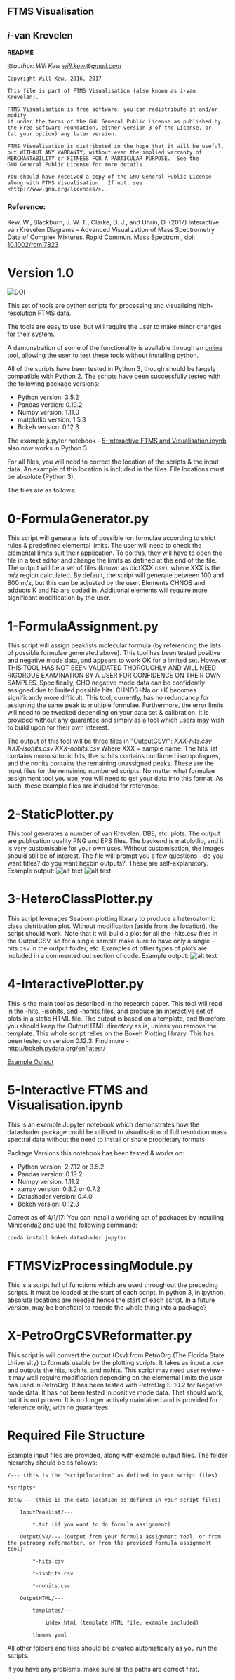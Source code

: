**FTMS Visualisation**
----
*i*-van Krevelen
------------------

**README**

*@author: Will Kew*
*will.kew@gmail.com*


    Copyright Will Kew, 2016, 2017

    This file is part of FTMS Visualisation (also known as i-van Krevelen).

    FTMS Visualisation is free software: you can redistribute it and/or modify
    it under the terms of the GNU General Public License as published by
    the Free Software Foundation, either version 3 of the License, or
    (at your option) any later version.

    FTMS Visualisation is distributed in the hope that it will be useful,
    but WITHOUT ANY WARRANTY; without even the implied warranty of
    MERCHANTABILITY or FITNESS FOR A PARTICULAR PURPOSE.  See the
    GNU General Public License for more details.

    You should have received a copy of the GNU General Public License
    along with FTMS Visualisation.  If not, see <http://www.gnu.org/licenses/>.

### Reference:

Kew, W., Blackburn, J. W. T., Clarke, D. J., and Uhrín, D. (2017) Interactive van Krevelen Diagrams – Advanced Visualization of Mass Spectrometry Data of Complex Mixtures. Rapid Commun. Mass Spectrom., doi: [10.1002/rcm.7823](http://dx.doi.org/10.1002/rcm.7823)

# Version 1.0
[![DOI](https://zenodo.org/badge/70805234.svg)](https://zenodo.org/badge/latestdoi/70805234)

This set of tools are python scripts for processing and visualising high-resolution FTMS data.

The tools are easy to use, but will require the user to make minor changes for their system.

A demonstration of some of the functionality is available through an [online tool](https://wkew.co.uk/FTMSVis/upload.html), allowing the user to test these tools without installing python.

All of the scripts have been tested in Python 3, though should be largely compatible with Python 2. The scripts have been successfully tested with the following package versions:
* Python version: 3.5.2
* Pandas version: 0.19.2
* Numpy version: 1.11.0
* matplotlib version: 1.5.3
* Bokeh version: 0.12.3

The example jupyter notebook - [5-Interactive FTMS and Visualisation.ipynb](#5-interactive-ftms-and-visualisationipynb) also now works in Python 3.

For all files, you will need to correct the location of the scripts & the input data. An example of this location is included in the files.
File locations must be absolute (Python 3).

The files are as follows:


# 0-FormulaGenerator.py

This script will generate lists of possible ion formulae according to strict rules & predefined elemental limits.
The user will need to check the elemental limits suit their application.
To do this, they will have to open the file in a text editor and change the limits as defined at the end of the file.
The output will be a set of files (known as dictXXX.csv), where XXX is the m/z region calculated.
By default, the script will generate between 100 and 800 m/z, but this can be adjusted by the user.
Elements CHNOS and adducts K and Na are coded in. Additional elements will require more significant modification by the user.


# 1-FormulaAssignment.py
This script will assign peaklists molecular formula (by referencing the lists of possible formulae generated above).
This tool has been tested positive and negative mode data, and appears to work OK for a limited set.
However, THIS TOOL HAS NOT BEEN VALIDATED THOROUGHLY AND WILL NEED RIGOROUS EXAMINATION BY A USER FOR CONFIDENCE ON THEIR OWN SAMPLES.
Specifically, CHO negative mode data can be confidently assigned due to limited possible hits.
CHNOS+Na or +K becomes significantly more difficult. This tool, currently, has no redundancy for assigning the same peak to multiple formulae.
Furthermore, the error limits will need to be tweaked depending on your data set & calibration.
It is provided without any guarantee and simply as a tool which users may wish to build upon for their own interest.

The output of this tool will be three files in "OutputCSV/":
	*XXX-hits.csv*
	*XXX-isohits.csv*
	*XXX-nohits.csv*
Where XXX = sample name. The hits list contains monoisotopic hits, the isohits contains confirmed isotopologues, and the nohits contains the remaining unassigned peaks.
These are the input files for the remaining numbered scripts.
No matter what formulae assignment tool you use, you will need to get your data into this format.
As such, these example files are included for reference.


# 2-StaticPlotter.py

This tool generates a number of van Krevelen, DBE, etc. plots.
The output are publication quality PNG and EPS files.
The backend is matplotlib, and it is very customisable for your own uses.
Without customisation, the images should still be of interest.
The file will prompt you a few questions - do you want titles? do you want hexbin outputs?. These are self-explanatory.
Example output:
![alt text](https://github.com/wkew/FTMSVisualization/blob/master/data/Images/VanK/SRFA%20-%20Van%20Krevelen%20by%20mz.png "Van Krevelen")
![alt text](https://github.com/wkew/FTMSVisualization/blob/master/data/Images/DBE/SRFA%20-%20DBE%20vs%20Carbon%20Number.png "DBE vs C# Plot")


# 3-HeteroClassPlotter.py

This script leverages Seaborn plotting library to produce a heteroatomic class distribution plot.
Without modification (aside from the location), the script should work.
Note that it will build a plot for all the -hits.csv files in the OutputCSV, so for a single sample make sure to have only a single -hits.csv in the output folder, etc.
Examples of other types of plots are included in a commented out section of code.
Example output:
![alt text](https://github.com/wkew/FTMSVisualization/blob/master/data/Images/Classes/Barplot.png "Heteroatomic Class")


# 4-InteractivePlotter.py

This is the main tool as described in the research paper.
This tool will read in the -hits, -isohits, and -nohits files, and produce an interactive set of plots in a static HTML file.
The output is based on a template, and therefore you should keep the OutputHTML directory as is, unless you remove the template.
This whole script relies on the Bokeh Plotting library. This has been tested on version 0.12.3.
Find more - http://bokeh.pydata.org/en/latest/

[Example Output](https://wkew.github.io/FTMSViz/SRFA-plot.html)


# 5-Interactive FTMS and Visualisation.ipynb

This is an example Jupyter notebook which demonstrates how the datashader package could be utilised to visualisation of full resolution mass spectral data without the need to install or share proprietary formats

Package Versions this notebook has been tested & works on:
* Python version: 2.7.12 or 3.5.2
* Pandas version: 0.19.2
* Numpy version: 1.11.2
* xarray version: 0.8.2 or 0.7.2
* Datashader version: 0.4.0
* Bokeh version: 0.12.3

Correct as of 4/1/17: You can install a working set of packages by installing [Miniconda2](http://conda.pydata.org/miniconda.html) and use the following command:
```
conda install bokeh datashader jupyter
```


# FTMSVizProcessingModule.py

This is a script full of functions which are used throughout the preceding scripts.
It must be loaded at the start of each script.
In python 3, in ipython, absolute locations are needed hence the start of each script.
In a future version, may be beneficial to recode the whole thing into a package?



# X-PetroOrgCSVReformatter.py
This script is will convert the output (Csv) from PetroOrg (The Florida State University) to formats usable by the plotting scripts.
It takes as input a .csv and outputs the hits, isohits, and nohits.
This script may need user review - it may well require modification depending on the elemental limits the user has used in PetroOrg.
It has been tested with PetroOrg S-10.2 for Negative mode data. It has not been tested in positive mode data. That should work, but it is not proven.
It is no longer actively maintained and is provided for reference only, with no guarantees





# Required File Structure

Example input files are provided, along with example output files.
The folder hierarchy should be as follows:

	/--- (this is the "scriptlocation" as defined in your script files)

	*scripts*

	data/--- (this is the data location as defined in your script files)

		InputPeaklist/---

			*.txt (if you want to do formula assignment)

		OutputCSV/--- (output from your formula assignment tool, or from the petroorg reformatter, or from the provided formula assignment tool)

			*-hits.csv

			*-isohits.csv

			*-nohits.csv

		OutputHTML/---

			templates/---

				index.html (template HTML file, example included)

			themes.yaml


All other folders and files should be created automatically as you run the scripts.

If you have any problems, make sure all the paths are correct first.
